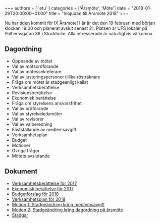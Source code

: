 +++
authors = [ 'etu' ]
categories = ['Årsmöte', 'Möte']
date = "2018-01-29T20:00:00+01:00"
title = "Inbjudan till Årsmöte 2018"
+++

Nu har tiden kommit för IX Årsmöte! I år är det den 19 februari med början
klockan 19:00 och planerat avslut senast 21. Platsen är UFS lokaler på
Polhemsgatan 38 i Stockholm. Alla intresserade är naturligtvis välkomna.

Dagordning
----------
* Öppnande av mötet
* Val av mötsordförande
* Val av mötessekreterare
* Val av justeringspersoner tillika rösträknare
* Fråga om mötet är stadgeenligt kallat
* Verksamhetsberättelse
* Revisionsberättelse
* Ekonomisk berättelse
* Fråga om styrelsens ansvarsfrihet
* Val av ordförande
* Val av styrelseledamöter
* Val av revisorer
* Val av valberedning
* Fastställande av medlemsavgift
* Verksamhetsplan
* Budget
* Motioner
* Övriga frågor
* Mötets avslutande


Dokument
--------
- [Verksamhetsberättelse för 2017](/documents/2018/annual-meeting/annual-report-2017.pdf)
- [Ekonomisk berättelse för 2017](/documents/2018/annual-meeting/financial-report-2017.pdf)
- [Budgetförslag för 2018](/documents/2018/annual-meeting/proposed-budget-2018.pdf)
- [Verksamhetsplan för 2018](/documents/2018/annual-meeting/proposed-operation-plan-2018.pdf)
- [Motion 1: Stadgeändring kring medlemsavgift](/documents/2018/annual-meeting/motion-1-medlemsavgift.pdf)
- [Motion 2: Stadgeändring kring dagordning på årsmöte](/documents/2018/annual-meeting/motion-2-arsmotesdagordning.pdf)
- [Stadgar](/documents/stadgar.pdf)
